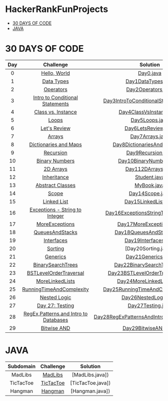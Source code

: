 # HackerRankFunProjects

* [30 DAYS OF CODE](#30-days-of-code)
* [JAVA](#java)

# 30 DAYS OF CODE

| Day |                                                Challenge                                              				        |                                                                                           Solution                                                                                                                              									    |				 	 
|:---:|:---------------------------------------------------------------------------------------------------------------------:|:-----------------------------------------------------------------------------------------------------------------------------------------------------------------------------------------------------------------------------------------------------------------------:|
|  0  | [Hello, World](https://www.hackerrank.com/challenges/30-hello-world)                                  				        | [Day0.java](https://github.com/githanjalli/HackerRankFunProjects/blob/master/30DaysOfCode/hackerrank/thirtydaysofcode/Day0.java)               									    |														     
|  1  | [Data Types](https://www.hackerrank.com/challenges/30-data-types)                                     				        | [Day1DataTypes.java]()                									    | 														     
|  2  | [Operators](https://www.hackerrank.com/challenges/30-operators/problem)                                   		      | [Day2Operators.java]()              										      | 														      
|  3  | [Intro to Conditional Statements](https://www.hackerrank.com/challenges/30-conditional-statements/problem)            | [Day3IntroToConditionalStatements.java]()                   | 														       
|  4  | [Class vs. Instance](https://www.hackerrank.com/challenges/30-class-vs-instance/problem)                              | [Day4ClassVsInstance.java]()               						      | 														       
|  5  | [Loops](https://www.hackerrank.com/challenges/30-loops/problem)                                       				  | [Day5Loops.java]()                											    | 	 													       
|  6  | [Let's Review](https://www.hackerrank.com/challenges/30-review-loop/problem)                                      	  | [Day6LetsReview.java]()                						  			    |       											           
|  7  | [Arrays](https://www.hackerrank.com/challenges/30-arrays/problem)                                       		      | [Day7Arrays.java]()                											    |       											           
|  8  | [Dictionaries and Maps](https://www.hackerrank.com/challenges/30-dictionaries-and-maps/problem)                       | [Day8DictionariesAndMaps.java]()                				    |       											           
|  9  | [Recursion](https://www.hackerrank.com/challenges/30-recursion/problem)                                       		  | [Day9Recursion.java]()                									    |       											           
|  10 | [Binary Numbers](https://www.hackerrank.com/challenges/30-binary-numbers/problem)                                     | [Day10BinaryNumbers.java]()                							    |       											           
|  11 | [2D Arrays](https://www.hackerrank.com/challenges/30-2d-arrays/problem)                                     	      | [Day112DArrays.java]()                							 		    |       											           
|  12 | [Inheritance](https://www.hackerrank.com/challenges/30-inheritance/problem)                                           | [Student.java]()                							                        |       											          
|  13 | [Abstract Classes](https://www.hackerrank.com/challenges/30-abstract-classes/problem)                                 | [MyBook.java]()                							                            |       											          
|  14 | [Scope](https://www.hackerrank.com/challenges/30-scope/problem)                                     				  | [Day14Scope.java]()                							                    |       											           
|  15 | [Linked List](https://www.hackerrank.com/challenges/30-linked-list/problem)                                           | [Day15LinkedList.java]()                							        |                                                              
|  16 | [Exceptions - String to Integer](https://www.hackerrank.com/challenges/30-exceptions-string-to-integer/problem)       | [Day16ExceptionsStringToInteger.java]()                		|                                                             
|  17 | [MoreExceptions](https://www.hackerrank.com/challenges/30-more-exceptions/problem)                                    | [Day17MoreExceptions.java]()                							|                                                              
|  18 | [QueuesAndStacks](https://www.hackerrank.com/challenges/30-queues-stacks/problem)                                     | [Day18QueuesAndStacks.java]()                							|                                                              
|  19 | [Interfaces](https://www.hackerrank.com/challenges/30-interfaces/problem)                                             | [Day19Interfaces.java]()                							        |                                                              
|  20 | [Sorting](https://www.hackerrank.com/challenges/30-sorting/problem)                                                   | [Day20Sorting.java])                							                |                                                             
|  21 | [Generics](https://www.hackerrank.com/challenges/30-generics/problem)                                                 | [Day21Generics.java]()                							            |                                                              
|  22 | [BinarySearchTrees](https://www.hackerrank.com/challenges/30-binary-search-trees/problem)                             | [Day22BinarySearchTrees.java]()                						|                                                              
|  23 | [BSTLevelOrderTraversal](https://www.hackerrank.com/challenges/30-binary-trees/problem)                               | [Day23BSTLevelOrderTraversal.java]()                			|                                                              
|  24 | [MoreLinkedLists](https://www.hackerrank.com/challenges/30-linked-list-deletion/problem)                              | [Day24MoreLinkedLists.java]()                							|                                                              
|  25 | [RunningTimeAndComplexity](https://www.hackerrank.com/challenges/30-running-time-and-complexity/problem)              | [Day25RunningTimeAndComplexity.java]()                		|                                                              
|  26 | [Nested Logic](https://www.hackerrank.com/challenges/30-nested-logic/problem)           						      | [Day26NestedLogic.java]()                		    		    	    	|                                                              
|  27 | [Day 27: Testing](https://www.hackerrank.com/challenges/30-testing/problem)           						      	  | [Day27Testing.java]()                		    		    	    			|                                                              
|  28 | [RegEx,Patterns,and Intro to Databases](https://www.hackerrank.com/challenges/30-regex-patterns/problem)              | [Day28RegExPatternsAndIntroToDatabases.java]()        |                                                              
|  29 | [Bitwise AND](https://www.hackerrank.com/challenges/30-bitwise-and/problem)             							  | [Day29BitwiseAND.java]()                	    		    			    |                                                              

# JAVA

|          Subdomain          |                                                         Challenge                                                       		 		|                                                                                                Solution                                                                                                                               				 		|				 	  
|:---------------------------:|:---------------------------------------------------------------------------------------------------------------------------------------:|:-------------------------------------------------------------------------------------------------------------------------------------------------------------------------------------------------------------------------------------------------------------:|
|       MadLibs   	  | [MadLibs](https://www.hackerrank.com/challenges/welcome-to-java)                                               		 		| [MadLibs.java]) 
|       TicTacToe   	| [TicTacToe](https://www.hackerrank.com/challenges/welcome-to-java)                                               		 		| [TicTacToe.java]) 
|       Hangman   	  | [Hangman](https://www.hackerrank.com/challenges/welcome-to-java)                                               		 		| [Hangman.java]) |						



